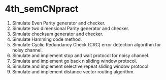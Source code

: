 # 4th_semCNpract
1. Simulate Even Parity generator and checker.
2. Simulate two dimensional Parity generator and checker.
3. Simulate checksum generator and checker.
4. Simulate Hamming code method.
5. Simulate Cyclic Redundancy Check (CRC) error detection algorithm for noisy channel.
6. Simulate and implement stop and wait protocol for noisy channel.
7. Simulate and implement go back n sliding window protocol.
8. Simulate and implement selective repeat sliding window protocol.
9. Simulate and implement distance vector routing algorithm.
